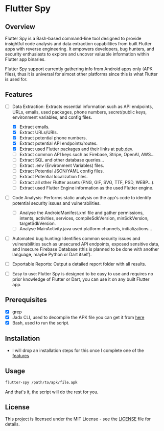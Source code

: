 # Flutter Spy

## Overview

Flutter Spy is a Bash-based command-line tool designed to provide insightful code analysis and data extraction capabilities from built Flutter apps with reverse engineering. It empowers developers, bug hunters, and security enthusiasts to explore and uncover valuable information within Flutter app binaries.

Flutter Spy support currently gathering info from Android apps only (APK files), thus it is universal for almost other platforms since this is what Flutter is used for.  

## Features

- [ ] Data Extraction: Extracts essential information such as API endpoints, URLs, emails, used packages, phone numbers, secret/public keys, environment variables, and config files.
  - [x] Extract emails.
  - [x] Extract URLs/URIs.
  - [x] Extract potential phone numbers.
  - [x] Extract potential API endpoints/routes.
  - [x] Extract used Flutter packages and their links at [pub.dev](https://pub.dev/).
  - [ ] Extract common API keys such as Firebase, Stripe, OpenAI, AWS...
  - [ ] Extract SQL and other database queries...
  - [ ] Extract .env (Environment Variables) files.
  - [ ] Extract Potential JSON/YAML config files.
  - [ ] Extract Potential localization files.
  - [ ] Extract all other Flutter assets (PNG, GIF, SVG, TTF, PSD, WEBP...).
  - [ ] Extract used Flutter Engine information as the used Flutter engine.

- [ ] Code Analysis: Performs static analysis on the app's code to identify potential security issues and vulnerabilities.
  - [ ]  Analyse the AndroidManifest.xml file and gather permissions, intents, activities, services, compileSdkVersion, minSdkVersion, targetSdkVersion.
  - [ ]  Analyse MainActivity.java used platform channels, initializations...

- [ ] Automated bug hunting: Identifies common security issues and vulnerabilities such as unsecured API endpoints, exposed sensitive data, and Insecure Firebase Database (this is planned to be done with another language, maybe Python or Dart itself).

- [ ] Exportable Reports: Output a detailed report folder with all results.

- [ ] Easy to use: Flutter Spy is designed to be easy to use and requires no prior knowledge of Flutter or Dart, you can use it on any built Flutter app.

## Prerequisites

- [x] grep
- [x] Jadx CLI, used to decompile the APK file you can get it from [here](https://github.com/skylot/jadx)
- [x] Bash, used to run the script.

## Installation

- I will drop an installation steps for this once I complete one of the [features](#features)

## Usage

```bash
flutter-spy /path/to/apk/file.apk
```

And that's it, the script will do the rest for you.

## License

This project is licensed under the MIT License - see the [LICENSE](LICENSE) file for details.

```
